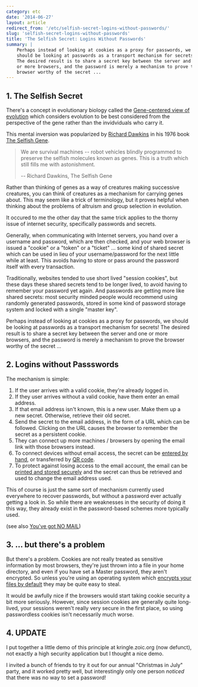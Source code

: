 ```yaml
---
category: etc
date: '2014-06-27'
layout: article
redirect_from: '/etc/selfish-secret-logins-without-passwords/'
slug: 'selfish-secret-logins-without-passwords'
title: 'The Selfish Secret: Logins Without Passwords'
summary: |
    Perhaps instead of looking at cookies as a proxy for passwords, we
    should be looking at passwords as a transport mechanism for secrets!
    The desired result is to share a secret key between the server and one
    or more browsers, and the password is merely a mechanism to prove the
    browser worthy of the secret ...
---
```


## 1. The Selfish Secret

There's a concept in evolutionary biology called the [Gene-centered view
of
evolution](http://en.wikipedia.org/wiki/Gene-centered_view_of_evolution)
which considers evolution to be best considered from the perspective of
the gene rather than the invidviduals who carry it.

This mental inversion was popularized by [Richard
Dawkins](http://en.wikipedia.org/wiki/Richard_Dawkins) in his 1976 book
[The Selfish Gene](http://en.wikipedia.org/wiki/The_Selfish_Gene).

> We are survival machines -- robot vehicles blindly programmed to
> preserve the selfish molecules known as genes. This is a truth which
> still fills me with astonishment.
>
> -- Richard Dawkins, The Selfish Gene

Rather than thinking of genes as a way of creatures making successive
creatures, you can think of creatures as a mechanism for carrying genes
about. This may seem like a trick of terminology, but it proves helpful
when thinking about the problems of altruism and group selection in
evolution.

It occured to me the other day that the same trick applies to the thorny
issue of internet security, specifically passwords and secrets.

Generally, when communicating with Internet servers, you hand over a
username and password, which are then checked, and your web browser is
issued a "cookie" or a "token" or a "ticket" ... some kind of shared
secret which can be used in lieu of your username/password for the next
little while at least. This avoids having to store or pass around the
password itself with every transaction.

Traditionally, websites tended to use short lived "session cookies", but
these days these shared secrets tend to be longer lived, to avoid having
to remember your password yet again. And passwords are getting more like
shared secrets: most security minded people would recommend using
randomly generated passwords, stored in some kind of password storage
system and locked with a single "master key".

Perhaps instead of looking at cookies as a proxy for passwords, we
should be looking at passwords as a transport mechanism for secrets! The
desired result is to share a secret key between the server and one or
more browsers, and the password is merely a mechanism to prove the
browser worthy of the secret ...

## 2. Logins without Passswords

The mechanism is simple:

1.  If the user arrives with a valid cookie, they're already logged in.
2.  If they user arrives without a valid cookie, have them enter an
    email address.
3.  If that email address isn't known, this is a new user. Make them up
    a new secret. Otherwise, retrieve their old secret.
4.  Send the secret to the email address, in the form of a URL which can
    be followed. Clicking on the URL causes the browser to remember the
    secret as a persistent cookie.
5.  They can connect up more machines / browsers by opening the email
    link with those browsers instead.
6.  To connect devices without email access, the secret can be [entered
    by hand](http://en.wikipedia.org/wiki/Type-in_program), or
    transferred by [QR code](http://en.wikipedia.org/wiki/QR_code).
7.  To protect against losing access to the email account, the email can
    be [printed and stored
    securely](https://www.schneier.com/blog/archives/2005/06/write_down_your.html)
    and the secret can thus be retrieved and used to change the email
    address used.

This of course is just the same sort of mechanism currently used
everywhere to recover passwords, but without a password ever actually
getting a look in. So while there are weaknesses in the security of
doing it this way, they already exist in the password-based schemes more
typically used.

(see also [You've got NO MAIL](/etc/youve-got-no-mail/))

## 3. ... but there's a problem

But there's a problem. Cookies are not really treated as sensitive
information by most browsers, they're just thrown into a file in your
home directory, and even if you have set a Master password, they aren't
encrypted. So unless you're using an operating system which [encrypts
your files by default](https://help.ubuntu.com/community/EncryptedHome)
they may be quite easy to steal.

It would be awfully nice if the browsers would start taking cookie
security a bit more seriously. However, since session cookies are
generally quite long-lived, your sessions weren't really very secure in
the first place, so using passwordless cookies isn't necessarily much
worse.

## 4. UPDATE

I put together a little demo of this principle at
kringle.zoic.org (now defunct), not exactly a high
security application but I thought a nice demo.

I invited a bunch of friends to try it out for our annual "Christmas in
July" party, and it worked pretty well, but interestingly only one
person *noticed* that there was no way to set a password!
